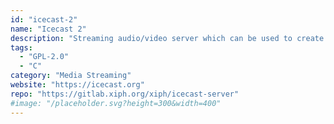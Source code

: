 ```yaml
---
id: "icecast-2"
name: "Icecast 2"
description: "Streaming audio/video server which can be used to create an Internet radio station or a privately running jukebox and many things in between."
tags:
  - "GPL-2.0"
  - "C"
category: "Media Streaming"
website: "https://icecast.org"
repo: "https://gitlab.xiph.org/xiph/icecast-server"
#image: "/placeholder.svg?height=300&width=400"
---
```


